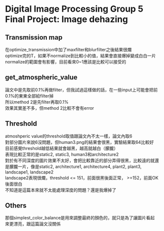 # Digital Image Processing Group 5 Final Project: Image dehazing


## Transmission map
在optimize_transmission中加了maxfilter和blurfilter之後結果很爛 \
optimize完的T，如果不normalize到比較小的值，結果會直接爆掉變成白白一片 \
normalize的範圍會有影響，目前看來0~1應該是比較可以接受的 

## get_atmospheric_value
論文中是先取前0.1%再做filter，但我試過這樣做的話，在一些input上可能會把前0.1%的東東全部給filter掉 \
所以method 2是先filter再取0.1% \
效果其實差不多，但method 2比較不會有error

## Threshold
atmoshperic value的threshold取值跟論文內不太一樣，論文內取6 \
對部分圖片來說6沒問題，但human3.png的結果會很黑，實驗結果取64比較好 \
目前感覺threshold越低結果就會越黑，越高就越白（朦朧） \
表現比較正常的是static2, static3, human3和architecture2 \
對於有不同深度的圖片效果不太好，會把比較靠近的部分弄得很黑，比較遠的就還是朦朧一片，像是static2, architecture1, architecture4, plant2, plant3, landscape1, landscape2 \
landscape2表現很爛，threshold <= 151，前面很黑後面正常， >=152，前面OK後面很白 \
不知道是這篇本來就不太能處理深度的問題？還是我爆掉了 

## Others
那個simplest_color_balance是用來調整最終的顏色的，就只是為了讓圖片看起來更漂亮，跟這篇論文沒關係
